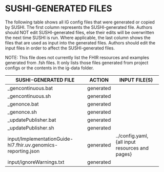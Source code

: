 # SUSHI-GENERATED FILES #

The following table shows all IG config files that were generated or copied by SUSHI.  The first column
represents the SUSHI-generated file. Authors should NOT edit SUSHI-generated files, else their edits will
be overwritten the next time SUSHI is run. Where applicable, the last column shows the files that are used
as input into the generated files. Authors should edit the input files in order to affect the SUSHI-generated
files.

NOTE: This file does not currently list the FHIR resources and examples generated from .fsh files. It only
lists those files generated from project configs or the contents in the ig-data folder.

| SUSHI-GENERATED FILE                                          | ACTION    | INPUT FILE(S)                                   |
| ------------------------------------------------------------- | --------- | ----------------------------------------------- |
| _gencontinuous.bat                                            | generated |                                                 |
| _gencontinuous.sh                                             | generated |                                                 |
| _genonce.bat                                                  | generated |                                                 |
| _genonce.sh                                                   | generated |                                                 |
| _updatePublisher.bat                                          | generated |                                                 |
| _updatePublisher.sh                                           | generated |                                                 |
| input/ImplementationGuide-hl7.fhir.uv.genomics-reporting.json | generated | ../config.yaml, {all input resources and pages} |
| input/ignoreWarnings.txt                                      | generated |                                                 |